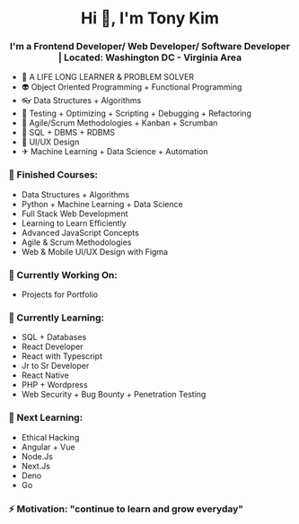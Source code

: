 <h1 align="center">Hi 👋, I'm Tony Kim</h1>

<h3 align="center"> I'm a Frontend Developer/ Web Developer/ Software Developer | Located: Washington DC - Virginia Area </h3>


+ 🦉 A LIFE LONG LEARNER & PROBLEM SOLVER 
+ 👽 Object Oriented Programming + Functional Programming 
+ 👓 Data Structures + Algorithms 
+ 🐞 Testing + Optimizing + Scripting + Debugging + Refactoring
+ 🙌 Agile/Scrum Methodologies + Kanban + Scrumban
+ 🛒 SQL + DBMS + RDBMS
+ 🎨 UI/UX Design 
+ ✈ Machine Learning + Data Science + Automation

### 🚀 Finished Courses: 
+ Data Structures + Algorithms
+ Python + Machine Learning + Data Science
+ Full Stack Web Development
+ Learning to Learn Efficiently
+ Advanced JavaScript Concepts
+ Agile & Scrum Methodologies
+ Web & Mobile UI/UX Design with Figma 


### 🔭 Currently Working On: 
+ Projects for Portfolio 

### 🦉 Currently Learning:
+ SQL + Databases
+ React Developer
+ React with Typescript
+ Jr to Sr Developer 
+ React Native  
+ PHP + Wordpress 
+ Web Security + Bug Bounty + Penetration Testing 

### 💪 Next Learning: 
+ Ethical Hacking
+ Angular + Vue
+ Node.Js
+ Next.Js
+ Deno
+ Go

### ⚡ Motivation: "continue to learn and grow everyday" 
